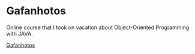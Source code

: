 # Gafanhotos

Online course that I took on vacation about Object-Oriented Programming with JAVA. 

[Gafanhotos](https://www.youtube.com/watch?v=KlIL63MeyMY&list=PLHz_AreHm4dkqe2aR0tQK74m8SFe-aGsY)
